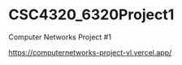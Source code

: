 # CSC4320_6320Project1
Computer Networks Project #1

https://computernetworks-project-vl.vercel.app/

